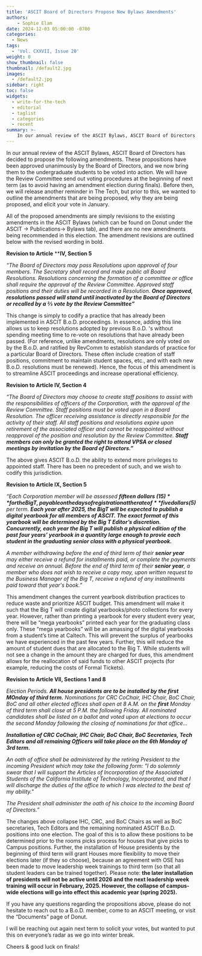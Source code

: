 ```yaml
---
title: 'ASCIT Board of Directors Propose New Bylaws Amendments'
authors:
    - Sophie Elam
date: 2024-12-03 05:00:00 -0700
categories:
  - News
tags:
  - 'Vol. CXXVII, Issue 20'
weight: 0
show_thumbnail: false
thumbnail: /default2.jpg
images:
  - /default2.jpg
sidebar: right
toc: false
widgets:
  - write-for-the-tech
  - editorial
  - taglist
  - categories
  - recent
summary: >-
    In our annual review of the ASCIT Bylaws, ASCIT Board of Directors has decided to propose the following amendments. These propositions have been approved unanimously by the Board of Directors, and we now bring them to the undergraduate students to be voted into action.
---
```



In our annual review of the ASCIT Bylaws, ASCIT Board of Directors has decided to propose the following amendments. These propositions have been approved unanimously by the Board of Directors, and we now bring them to the undergraduate students to be voted into action. We will have the Review Committee send out voting procedures at the beginning of next term (as to avoid having an amendment election during finals). Before then, we will release another reminder in The Tech, but prior to this, we wanted to outline the amendments that are being proposed, why they are being proposed, and elicit your vote in January.

All of the proposed amendments are simply revisions to the existing amendments in the ASCIT Bylaws (which can be found on Donut under the ASCIT -> Publications-> Bylaws tab), and there are no new amendments being recommended in this election. The amendment revisions are outlined below with the revised wording in bold.

**Revision to Article** ****IV, Section 5**

*“The Board of Directors may pass Resolutions upon approval of four members. The Secretary shall record and make public all Board Resolutions. Resolutions concerning the formation of a committee or office shall require the approval of the Review Committee. Approved staff positions and their duties will be recorded in a Resolution. **Once approved, resolutions passed will stand until inactivated by the Board of Directors or recalled by a ⅔ vote by the Review Committee”***

This change is simply to codify a practice that has already been implemented in ASCIT B.o.D. proceedings. In essence, adding this line allows us to keep resolutions adopted by previous B.o.D. 's without spending meeting time to re-vote on resolutions that have already been passed. (For reference, unlike amendments, resolutions are only voted on by the B.o.D. and ratified by RevComm to establish standards of practice for a particular Board of Directors. These often include creation of staff positions, commitment to maintain student spaces, etc., and with each new B.o.D. resolutions must be renewed). Hence, the focus of this amendment is to streamline ASCIT proceedings and increase operational efficiency.

**Revision to Article IV, Section 4**

*“The Board of Directors may choose to create staff positions to assist with the responsibilities of officers of the Corporation, with the approval of the Review Committee. Staff positions must be voted upon in a Board Resolution. The officer receiving assistance is directly responsible for the activity of their staff. All staff positions and resolutions expire upon retirement of the associated officer and cannot be reappointed without reapproval of the position and resolution by the Review Committee. **Staff members can only be granted the right to attend VPSA or closed meetings by invitation by the Board of Directors.”***

The above gives ASCIT B.o.D. the ability to extend more privileges to appointed staff. There has been no precedent of such, and we wish to codify this jurisdiction.

**Revision to Article IX, Section 5**

*“Each Corporation member will be assessed **fifteen dollars ($15)** for the Big T, payable on the days of registration at the rate of **five dollars ($5)** per term. **Each year after 2025, the BigT will be expected to publish a digital yearbook for all members of ASCIT. The exact format of this yearbook will be determined by the Big T Editor’s discretion. Concurrently, each year the Big T will publish a physical edition of the past four years’ yearbook in a quantity large enough to provie each student in the graduating senior class with a physical yearbook.***

*A member withdrawing before the end of third term of their **senior year** may either receive a refund for installments paid, or complete the payments and receive an annual. Before the end of third term of their **senior year**, a member who does not wish to receive a copy may, upon written request to the Business Manager of the Big T, receive a refund of any installments paid toward that year's book.”*

This amendment changes the current yearbook distribution practices to reduce waste and prioritize ASCIT budget. This amendment will make it such that the Big T will create digital yearbooks/photo collections for every year. However, rather than printing a yearbook for every student every year, there will be “mega yearbooks” printed each year for the graduating class only. These “mega yearbooks” will be an amassing of the digital yearbooks from a student’s time at Caltech. This will prevent the surplus of yearbooks we have experienced in the past few years. Further, this will reduce the amount of student dues that are allocated to the Big T. While students will not see a change in the amount they are charged for dues, this amendment allows for the reallocation of said funds to other ASCIT projects (for example, reducing the costs of Formal Tickets).

**Revision to Article VII, Sections 1 and 8**

*Election Periods. **All house presidents are to be installed by the first MOnday of third term.** Nominations for CRC CoChair, IHC Chair, BoC Chair, BoC and all other elected offices shall open at 8 A.M. on the **first** Monday of third term shall close at 5 P.M. the following Friday. All nominated candidates shall be listed on a ballot and voted upon at elections to occur the second Monday following the closing of nominations for that office…*

***Installation of CRC CoChair, IHC Chair, BoC Chair, BoC Secretaries, Tech Editors and all remaining Officers will take place on the 6th Monday of 3rd term.***

*An oath of office shall be administered by the retiring President to the incoming President which may take the following form: "I do solemnly swear that I will support the Articles of Incorporation of the Associated Students of the California Institute of Technology, Incorporated, and that I will discharge the duties of the office to which I was elected to the best of my ability."*

*The President shall administer the oath of his choice to the incoming Board of Directors.”*

The changes above collapse IHC, CRC, and BoC Chairs as well as BoC secretaries, Tech Editors and the remaining nominated ASCIT B.o.D. positions into one election. The goal of this is to allow these positions to be determined prior to the rooms picks process for houses that give picks to Campus positions. Further, the installation of House presidents by the beginning of third term will grant Houses more flexibility to move their elections later (if they so choose), because an agreement with OSE has been made to move leadership week trainings to third term (so that all student leaders can be trained together). Please note: **the later installation of presidents will not be active until 2026 and the next leadership week training will occur in February, 2025. However, the collapse of campus-wide elections will go into effect this academic year (spring 2025).**

If you have any questions regarding the propositions above, please do not hesitate to reach out to a B.o.D. member, come to an ASCIT meeting, or visit the “Documents” page of Donut.

I will be reaching out again next term to solicit your votes, but wanted to put this on everyone’s radar as we go into winter break.

Cheers & good luck on finals!
